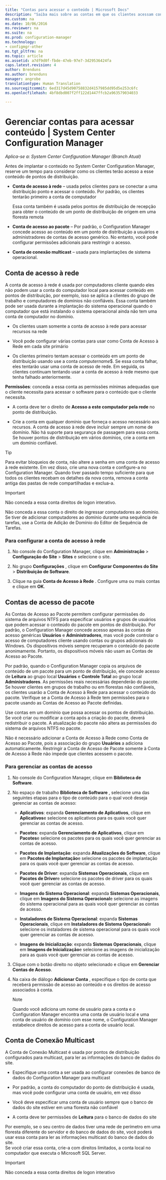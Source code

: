 ```yaml
---
title: "Contas para acessar o conteúdo | Microsoft Docs"
description: "Saiba mais sobre as contas em que os clientes acessam conteúdo do System Center Configuration Manager."
ms.custom: na
ms.date: 10/06/2016
ms.reviewer: na
ms.suite: na
ms.prod: configuration-manager
ms.technology:
- configmgr-other
ms.tgt_pltfrm: na
ms.topic: article
ms.assetid: a7df9d0f-fbde-47eb-97e7-3d29536424fa
caps.latest.revision: 4
author: Brenduns
ms.author: brenduns
manager: angrobe
translationtype: Human Translation
ms.sourcegitcommit: 6ed317d45d90758832d4157985dd95d5e253c6fc
ms.openlocfilehash: 4bf8dbd007f2ff122d1447ffcb2a963579034033

---
```

# <a name="manage-accounts-to-access-content-in-system-center-configuration-manager"></a>Gerenciar contas para acessar conteúdo | System Center Configuration Manager

*Aplica-se a: System Center Configuration Manager (Branch Atual)*

Antes de implantar o conteúdo no System Center Configuration Manager, reserve um tempo para considerar como os clientes terão acesso a esse conteúdo de pontos de distribuição.  

-   **Conta de acesso à rede** – usada pelos clientes para se conectar a uma distribuição ponto e acessar o conteúdo. Por padrão, os clientes tentarão primeiro a conta de computador  

     Essa conta também é usada pelos pontos de distribuição de recepção para obter o conteúdo de um ponto de distribuição de origem em uma floresta remota  

-   **Conta de acesso ao pacote** – Por padrão, o Configuration Manager concede acesso ao conteúdo em um ponto de distribuição a usuários e administradores de contas de acesso genérico. No entanto, você pode configurar permissões adicionais para restringir o acesso.  

-   **Conta de conexão multicast** – usada para implantações de sistema operacional.  

##  <a name="a-namebkmknaaa-network-access-account"></a><a name="bkmk_NAA"></a> Conta de acesso à rede  
 A conta de acesso à rede é usada por computadores cliente quando eles não podem usar a conta do computador local para acessar conteúdo em pontos de distribuição, por exemplo, isso se aplica a clientes do grupo de trabalho e computadores de domínios não confiáveis. Essa conta também pode ser usada durante a implantação do sistema operacional quando o computador que está instalando o sistema operacional ainda não tem uma conta de computador no domínio.  

-   Os clientes usam somente a conta de acesso à rede para acessar recursos na rede  

-   Você pode configurar várias contas para usar como Conta de Acesso à Rede em cada site primário  

-   Os clientes primeiro tentam acessar o conteúdo em um ponto de distribuição usando use a conta *computername*$. Se essa conta falhar, eles tentarão usar uma conta de acesso de rede. Em seguida, os clientes continuam tentando usar a conta de acesso à rede mesmo que tenha falhado anteriormente.  

**Permissões**: conceda a essa conta as permissões mínimas adequadas que o cliente necessita para acessar o software para o conteúdo que o cliente necessita.  

-   A conta deve ter o direito de **Acesso a este computador pela rede** no ponto de distribuição.  

-   Crie a conta em qualquer domínio que forneça o acesso necessário aos recursos. A conta de acesso à rede deve incluir sempre um nome de domínio. Não há suporte para segurança de passagem para essa conta. Se houver pontos de distribuição em vários domínios, crie a conta em um domínio confiável.  

> [!TIP]  
>  Para evitar bloqueios de conta, não altere a senha em uma conta de acesso à rede existente. Em vez disso, crie uma nova conta e configure-a no Configuration Manager. Quando tiver passado tempo suficiente para que todos os clientes recebam os detalhes da nova conta, remova a conta antiga das pastas de rede compartilhadas e exclua-a.  

> [!IMPORTANT]  
>  Não conceda a essa conta direitos de logon interativo.  
>   
>  Não conceda a essa conta o direito de ingressar computadores ao domínio. Se tiver de adicionar computadores ao domínio durante uma sequência de tarefas, use a Conta de Adição de Domínio do Editor de Sequência de Tarefas.  

### <a name="to-configure-the-network-access-account"></a>Para configurar a conta de acesso à rede  

1.  No console do Configuration Manager, clique em **Administração** >   **Configuração do Site** >  **Sites** e selecione o site.  

2.  No grupo **Configurações** , clique em **Configurar Componentes do Site** > **Distribuição de Software**.  

3.  Clique na guia **Conta de Acesso à Rede** . Configure uma ou mais contas e clique em **OK**.  

##  <a name="a-namebkmkpaaa-package-access-accounts"></a><a name="bkmk_Paa"></a> Contas de acesso de pacote  
 As Contas de Acesso ao Pacote permitem configurar permissões do sistema de arquivos NTFS para especificar usuários e grupos de usuários que podem acessar o conteúdo do pacote em pontos de distribuição. Por padrão, o Configuration Manager concede acesso apenas às contas de acesso genéricas **Usuários** e **Administradores**, mas você pode controlar o acesso de computadores cliente usando contas ou grupos adicionais do Windows. Os dispositivos móveis sempre recuperam o conteúdo do pacote anonimamente. Portanto, os dispositivos móveis não usam as Contas de Acesso ao Pacote.  

 Por padrão, quando o Configuration Manager copia os arquivos de conteúdo de um pacote para um ponto de distribuição, ele concede acesso de **Leitura** ao grupo local **Usuários** e **Controle Total** ao grupo local **Administradores**. As permissões reais necessárias dependerão do pacote. Se houver clientes em grupos de trabalho ou em florestas não confiáveis, os clientes usarão a Conta de Acesso à Rede para acessar o conteúdo do pacote. Verifique se a Conta de Acesso à Rede tem permissões para o pacote usando as Contas de Acesso ao Pacote definidas.  

 Use contas em um domínio que possa acessar os pontos de distribuição. Se você criar ou modificar a conta após a criação do pacote, deverá redistribuir o pacote. A atualização do pacote não altera as permissões do sistema de arquivos NTFS no pacote.  

 Não é necessário adicionar a Conta de Acesso à Rede como Conta de Acesso ao Pacote, pois a associação do grupo **Usuários** a adiciona automaticamente. Restringir a Conta de Acesso de Pacote somente à Conta de Acesso à Rede não impede que clientes acessem o pacote.  

### <a name="to-manage-access-accounts"></a>Para gerenciar as contas de acesso  

1.  No console do Configuration Manager, clique em **Biblioteca de Software**.  

2.  No espaço de trabalho **Biblioteca de Software** , selecione uma das seguintes etapas para o tipo de conteúdo para o qual você deseja gerenciar as contas de acesso:  

    -   **Aplicativos**: expanda **Gerenciamento de Aplicativos**, clique em **Aplicativos**e selecione os aplicativos para os quais você quer gerenciar as contas de acesso.  

    -   **Pacotes**: expanda **Gerenciamento de Aplicativos**, clique em **Pacotes**e selecione os pacotes para os quais você quer gerenciar as contas de acesso.  

    -   **Pacotes de Implantação**: expanda **Atualizações do Software**, clique em **Pacotes de Implantação**e selecione os pacotes de implantação para os quais você quer gerenciar as contas de acesso.  

    -   **Pacotes de Driver**: expanda **Sistemas Operacionais**, clique em **Pacotes de Driver**e selecione os pacotes de driver para os quais você quer gerenciar as contas de acesso.  

    -   **Imagens do Sistema Operacional**: expanda **Sistemas Operacionais**, clique em **Imagens do Sistema Operacional**e selecione as imagens do sistema operacional para as quais você quer gerenciar as contas de acesso.  

    -   **Instaladores de Sistema Operacional**: expanda **Sistemas Operacionais**, clique em **Instaladores de Sistema Operacional**e selecione os instaladores de sistema operacional para os quais você quer gerenciar as contas de acesso.  

    -   **Imagens de Inicialização**: expanda **Sistemas Operacionais**, clique em **Imagens de Inicialização**e selecione as imagens de inicialização para as quais você quer gerenciar as contas de acesso.  

3.  Clique com o botão direito no objeto selecionado e clique em **Gerenciar Contas de Acesso**.  

4.  Na caixa de diálogo **Adicionar Conta** , especifique o tipo de conta que receberá permissão de acesso ao conteúdo e os direitos de acesso associados à conta.  

    > [!NOTE]  
    >  Quando você adiciona um nome de usuário para a conta e o Configuration Manager encontra uma conta de usuário local e uma conta de usuário de domínio com esse nome, o Configuration Manager estabelece direitos de acesso para a conta de usuário local.  

##  <a name="a-namebkmkmultia-multicast-connection-account"></a><a name="bkmk_multi"></a> Conta de Conexão Multicast  
 A Conta de Conexão Multicast é usada por pontos de distribuição configurados para multicast, para ler as informações do banco de dados do site.  

-   Especifique uma conta a ser usada ao configurar conexões de banco de dados do Configuration Manager para multicast  

-   Por padrão, a conta do computador do ponto de distribuição é usada, mas você pode configurar uma conta de usuário, em vez disso  

-   Você deve especificar uma conta de usuário sempre que o banco de dados do site estiver em uma floresta não confiável  

-   A conta deve ter permissões de **Leitura** para o banco de dados do site  

Por exemplo, se o seu centro de dados tiver uma rede de perímetro em uma floresta diferente do servidor e do banco de dados do site, você poderá usar essa conta para ler as informações multicast do banco de dados do site.  
Se você criar essa conta, crie-a com direitos limitados, a conta local no computador que executa o Microsoft SQL Server.  

> [!IMPORTANT]  
>  Não conceda a essa conta direitos de logon interativo  



<!--HONumber=Dec16_HO3-->


